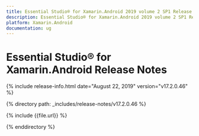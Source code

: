 ```yaml
---
title: Essential Studio® for Xamarin.Android 2019 volume 2 SP1 Release Notes  
description: Essential Studio® for Xamarin.Android 2019 volume 2 SP1 Release Notes  
platform: Xamarin.Android
documentation: ug
---
```


# Essential Studio® for Xamarin.Android  Release Notes  

{% include release-info.html date="August 22, 2019"  version="v17.2.0.46" %} 


{% directory path: _includes/release-notes/v17.2.0.46 %}

{% include {{file.url}} %}

{% enddirectory %}